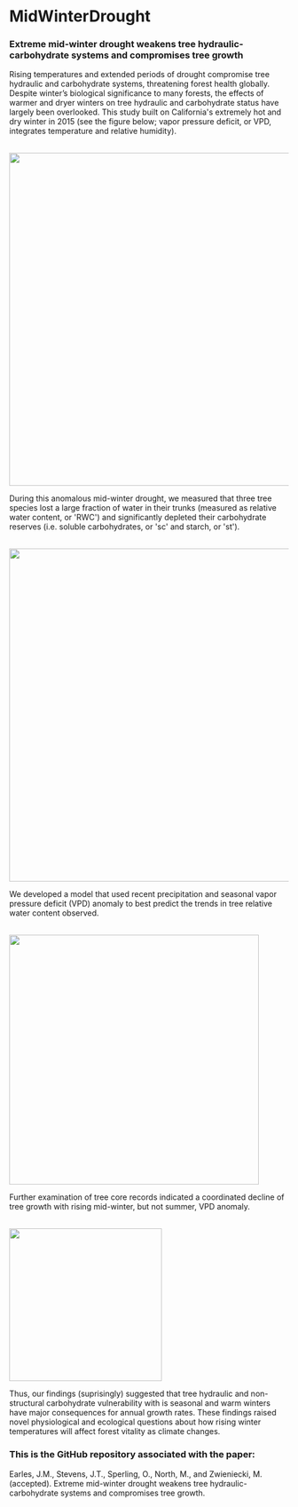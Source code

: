 # MidWinterDrought

### Extreme mid-winter drought weakens tree hydraulic-carbohydrate systems and compromises tree growth

Rising temperatures and extended periods of drought compromise tree hydraulic and carbohydrate systems, threatening forest health globally. Despite winter’s biological significance to many forests, the effects of warmer and dryer winters on tree hydraulic and carbohydrate status have largely been overlooked. This study built on California's extremely hot and dry winter in 2015 (see the figure below; vapor pressure deficit, or VPD, integrates temperature and relative humidity).


<br><a href="url"><img src="https://github.com/masonearles/MidWinterDrought/blob/master/imgs_readme/MWD_Fig1.png" width = 600></a></br>

During this anomalous mid-winter drought, we measured that three tree species lost a large fraction of water in their trunks (measured as relative water content, or 'RWC') and significantly depleted their carbohydrate reserves (i.e. soluble carbohydrates, or 'sc' and starch, or 'st'). 

<br><a href="url"><img src="https://github.com/masonearles/MidWinterDrought/blob/master/imgs_readme/MWD_Fig2.png" width = 600></a></br>

We developed a model that used recent precipitation and seasonal vapor pressure deficit (VPD) anomaly to best predict the trends in tree relative water content observed. 

<br><a href="url"><img src="https://github.com/masonearles/MidWinterDrought/blob/master/imgs_readme/MWD_Fig3.png" width = 450></a></br>

Further examination of tree core records indicated a coordinated decline of tree growth with rising mid-winter, but not summer, VPD anomaly. 

<br><a href="url"><img src="https://github.com/masonearles/MidWinterDrought/blob/master/imgs_readme/MWD_Fig4.png" width = 275></a></br>

Thus, our findings (suprisingly) suggested that tree hydraulic and non-structural carbohydrate vulnerability with is seasonal and warm winters have major consequences for annual growth rates. These findings raised novel physiological and ecological questions about how rising winter temperatures will affect forest vitality as climate changes.

### This is the GitHub repository associated with the paper:

Earles, J.M., Stevens, J.T., Sperling, O., North, M., and Zwieniecki, M. (accepted). Extreme mid-winter drought weakens tree hydraulic-carbohydrate systems and compromises tree growth.
